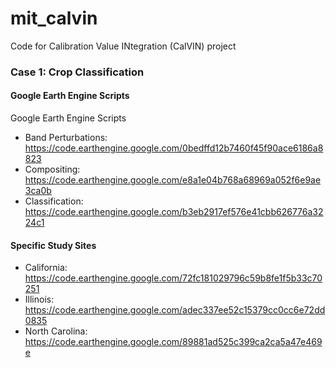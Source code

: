 # mit_calvin
Code for Calibration Value INtegration (CalVIN) project

### Case 1: Crop Classification

#### Google Earth Engine Scripts
Google Earth Engine Scripts
- Band Perturbations: https://code.earthengine.google.com/0bedffd12b7460f45f90ace6186a8823
- Compositing: https://code.earthengine.google.com/e8a1e04b768a68969a052f6e9ae3ca0b
- Classification: https://code.earthengine.google.com/b3eb2917ef576e41cbb626776a3224c1

#### Specific Study Sites
- California: https://code.earthengine.google.com/72fc181029796c59b8fe1f5b33c70251
- Illinois: https://code.earthengine.google.com/adec337ee52c15379cc0cc6e72dd0835
- North Carolina: https://code.earthengine.google.com/89881ad525c399ca2ca5a47e469e
